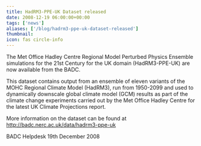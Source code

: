 ```yaml
---
title: HadRM3-PPE-UK Dataset released
date: 2008-12-19 06:00:00+00:00
tags: ['news']
aliases: ['/blog/hadrm3-ppe-uk-dataset-released']
thumbnail: 
icon: fas circle-info
---
```



The Met Office Hadley Centre Regional Model Perturbed Physics Ensemble simulations for the 21st Century for the UK domain (HadRM3-PPE-UK) are now available from the BADC.


 This dataset contains output from an ensemble of eleven variants of the MOHC Regional Climate Model (HadRM3), run from 1950-2099 and used to dynamically downscale global climate model (GCM) results as part of the climate change experiments carried out by the Met Office Hadley Centre for the latest UK Climate Projections report.


 
More information on the dataset can be found at <http://badc.nerc.ac.uk/data/hadrm3-ppe-uk>


 
BADC Helpdesk
19th December 2008



